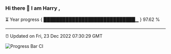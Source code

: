 ### Hi there 👋 I am Harry , 

⏳ Year progress { █████████████████████████████▁ } 97.62 %

---

⏰ Updated on Fri, 23 Dec 2022 07:30:29 GMT

![Progress Bar CI](https://github.com/duykhang68/duykhang68/workflows/Progress%20Bar%20CI/badge.svg)
